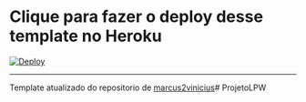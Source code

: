 # Clique para fazer o deploy desse template no Heroku

[![Deploy](https://www.herokucdn.com/deploy/button.png)](https://heroku.com/deploy)

----

Template atualizado do repositorio de [marcus2vinicius](https://github.com/marcus2vinicius/maven-jsf-primefaces-heroku)# ProjetoLPW

